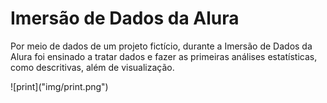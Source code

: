 # Imersão de Dados da Alura

Por meio de dados de um projeto fictício, durante a Imersão de Dados da Alura foi ensinado a tratar dados e fazer as primeiras análises estatísticas, como descritivas, além de visualização.
<p></p>
![print]("img/print.png")
